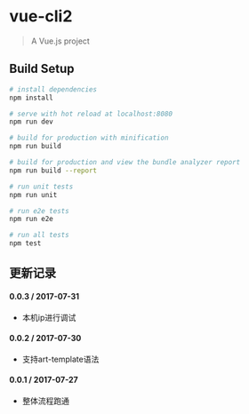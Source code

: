 # vue-cli2

> A Vue.js project

## Build Setup

``` bash
# install dependencies
npm install

# serve with hot reload at localhost:8080
npm run dev

# build for production with minification
npm run build

# build for production and view the bundle analyzer report
npm run build --report

# run unit tests
npm run unit

# run e2e tests
npm run e2e

# run all tests
npm test
```

## 更新记录

#### 0.0.3 / 2017-07-31

- 本机ip进行调试

#### 0.0.2 / 2017-07-30

- 支持art-template语法

#### 0.0.1 / 2017-07-27

- 整体流程跑通
